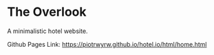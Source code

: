 # The Overlook
A minimalistic hotel website.


Github Pages Link: https://piotrwyrw.github.io/hotel.io/html/home.html
